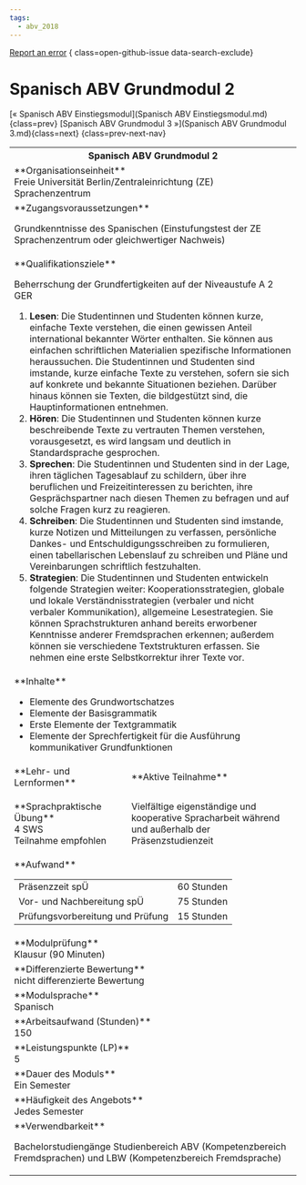 ```yaml
---
tags:
  - abv_2018
---
```

[Report an error](https://github.com/SGSSGene/FUB-SUP/issues/new?title=Error%20in%20%22Spanisch%20ABV%20Grundmodul%202%22&body=There%20seems%20to%20be%20an%20error%20in%20module%20%22Spanisch%20ABV%20Grundmodul%202%22%2E%0A%0A%3CDescribe%20here%20a%20slightly%20more%20detailed%20description%20of%20what%20is%20wrong%3E&labels=bug)
{ class=open-github-issue data-search-exclude}

# Spanisch ABV Grundmodul 2

[« Spanisch ABV Einstiegsmodul](Spanisch ABV Einstiegsmodul.md){class=prev}
[Spanisch ABV Grundmodul 3 »](Spanisch ABV Grundmodul 3.md){class=next}
{class=prev-next-nav}

<table markdown id="moduledesc">
<tr markdown class="moduledesc_head"><th colspan="2">Spanisch ABV Grundmodul 2 </th></tr>
<tr markdown><td colspan="2">**Organisationseinheit**   <br>Freie Universität Berlin/Zentraleinrichtung (ZE) Sprachenzentrum</td></tr>


<tr markdown><td colspan="2">**Zugangsvoraussetzungen** <br>

Grundkenntnisse des Spanischen (Einstufungstest der ZE Sprachenzentrum oder
gleichwertiger Nachweis)


</td></tr>
<tr markdown><td colspan="2">**Qualifikationsziele**    <br>

Beherrschung der Grundfertigkeiten auf der Niveaustufe A 2 GER

1. __Lesen__: Die Studentinnen und Studenten können kurze, einfache Texte
   verstehen, die einen gewissen Anteil international bekannter Wörter
   enthalten. Sie können aus einfachen schriftlichen Materialien spezifische
   Informationen heraussuchen. Die Studentinnen und Studenten sind imstande,
   kurze einfache Texte zu verstehen, sofern sie sich auf konkrete und
   bekannte Situationen beziehen. Darüber hinaus können sie Texten, die
   bildgestützt sind, die Hauptinformationen entnehmen.
2. __Hören__: Die Studentinnen und Studenten können kurze beschreibende
   Texte zu vertrauten Themen verstehen, vorausgesetzt, es wird langsam und
   deutlich in Standardsprache gesprochen.
3. __Sprechen__: Die Studentinnen und Studenten sind in der Lage, ihren
   täglichen Tagesablauf zu schildern, über ihre beruflichen und
   Freizeitinteressen zu berichten, ihre Gesprächspartner nach diesen Themen
   zu befragen und auf solche Fragen kurz zu reagieren.
4. __Schreiben__: Die Studentinnen und Studenten sind imstande, kurze
   Notizen und Mitteilungen zu verfassen, persönliche Dankes- und
   Entschuldigungsschreiben zu formulieren, einen tabellarischen Lebenslauf
   zu schreiben und Pläne und Vereinbarungen schriftlich festzuhalten.
5. __Strategien__: Die Studentinnen und Studenten entwickeln folgende
   Strategien weiter: Kooperationsstrategien, globale und lokale
   Verständnisstrategien (verbaler und nicht verbaler Kommunikation),
   allgemeine Lesestrategien. Sie können Sprachstrukturen anhand bereits
   erworbener Kenntnisse anderer Fremdsprachen erkennen; außerdem können sie
   verschiedene Textstrukturen erfassen. Sie nehmen eine erste
   Selbstkorrektur ihrer Texte vor.


</td></tr>
<tr markdown><td colspan="2">**Inhalte**                <br>


- Elemente des Grundwortschatzes
- Elemente der Basisgrammatik
- Erste Elemente der Textgrammatik
- Elemente der Sprechfertigkeit für die Ausführung kommunikativer
  Grundfunktionen


</td></tr>

<tr markdown><td>**Lehr- und Lernformen**</td><td>**Aktive Teilnahme**</td></tr>
<tr markdown><td> **Sprachpraktische Übung** <br>4 SWS <br> Teilnahme empfohlen</td><td>

Vielfältige eigenständige und kooperative Spracharbeit während und außerhalb der Präsenzstudienzeit
</td></tr>
<tr markdown><td colspan="2">**Aufwand**                <br>
<table class="aufwand_table">
<tr><td>Präsenzzeit spÜ</td><td>60 Stunden</td></tr>
<tr><td>Vor- und Nachbereitung spÜ</td><td>75 Stunden</td></tr>
<tr><td>Prüfungsvorbereitung und Prüfung</td><td>15 Stunden</td></tr>
</table>

</td></tr>
<tr markdown><td colspan="2">**Modulprüfung**             <br>Klausur (90 Minuten)


</td></tr>
<tr markdown><td colspan="2">**Differenzierte Bewertung** <br>nicht differenzierte Bewertung

</td></tr>
<tr markdown><td colspan="2">**Modulsprache**             <br>Spanisch</td></tr>
<tr markdown><td colspan="2">**Arbeitsaufwand (Stunden)** <br>150</td></tr>
<tr markdown><td colspan="2">**Leistungspunkte (LP)**     <br>5</td></tr>
<tr markdown><td colspan="2">**Dauer des Moduls**         <br>Ein Semester</td></tr>
<tr markdown><td colspan="2">**Häufigkeit des Angebots**  <br>Jedes Semester</td></tr>
<tr markdown><td colspan="2">**Verwendbarkeit**           <br>

Bachelorstudiengänge Studienbereich ABV (Kompetenzbereich Fremdsprachen) und
LBW (Kompetenzbereich Fremdsprache)


</td></tr>


</table>
